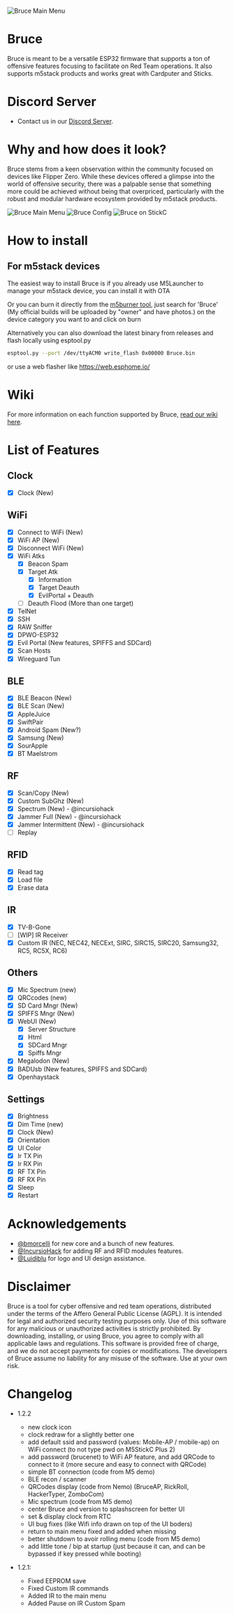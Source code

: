 ![Bruce Main Menu](./media/bruce_banner.png)

# Bruce

Bruce is meant to be a versatile ESP32 firmware that supports a ton of offensive features focusing to facilitate on Red Team operations.
It also supports m5stack products and works great with Cardputer and Sticks.

# Discord Server
* Contact us in our [Discord Server](https://discord.gg/WJ9XF9czVT).

# Why and how does it look?

Bruce stems from a keen observation within the community focused on devices like Flipper Zero. While these devices offered a glimpse into the world of offensive security, there was a palpable sense that something more could be achieved without being that overpriced, particularly with the robust and modular hardware ecosystem provided by m5stack products.

![Bruce Main Menu](./media/pic1.png)
![Bruce Config](./media/pic2.png)
![Bruce on StickC](./media/pic4.png)

# How to install

## For m5stack devices
The easiest way to install Bruce is if you already use M5Launcher to manage your m5stack device, you can install it with OTA

Or you can burn it directly from the [m5burner tool](https://docs.m5stack.com/en/download), just search for 'Bruce' (My official builds will be uploaded by "owner" and have photos.) on the device category you want to and click on burn

Alternatively you can also download the latest binary from releases and flash locally using esptool.py
```sh
esptool.py --port /dev/ttyACM0 write_flash 0x00000 Bruce.bin
```
or use a web flasher like https://web.esphome.io/

# Wiki
For more information on each function supported by Bruce, [read our wiki here](https://github.com/pr3y/Bruce/wiki).

# List of Features

## Clock
- [X] Clock (New)

## WiFi
- [x] Connect to WiFi (New)
- [x] WiFi AP (New)
- [x] Disconnect WiFi (New)
- [X] WiFi Atks
    - [x] Beacon Spam
    - [x] Target Atk
        - [x] Information
        - [X] Target Deauth
        - [X] EvilPortal + Deauth
    - [ ] Deauth Flood (More than one target)
- [X] TelNet
- [X] SSH
- [x] RAW Sniffer
- [x] DPWO-ESP32
- [x] Evil Portal (New features, SPIFFS and SDCard)
- [X] Scan Hosts
- [x] Wireguard Tun

## BLE
- [X] BLE Beacon (New)
- [X] BLE Scan (New)
- [X] AppleJuice
- [X] SwiftPair
- [X] Android Spam (New?)
- [X] Samsung (New)
- [X] SourApple
- [X] BT Maelstrom

## RF
- [x] Scan/Copy (New)
- [x] Custom SubGhz (New)
- [x] Spectrum (New) - @incursiohack
- [x] Jammer Full (New) - @incursiohack
- [x] Jammer Intermittent (New) - @incursiohack
- [ ] Replay

## RFID
- [x] Read tag
- [x] Load file
- [x] Erase data

## IR
- [x] TV-B-Gone
- [ ] [WIP] IR Receiver
- [x] Custom IR (NEC, NEC42, NECExt, SIRC, SIRC15, SIRC20, Samsung32, RC5, RC5X, RC6)

## Others
- [X] Mic Spectrum (new)
- [X] QRCcodes (new)
- [x] SD Card Mngr (New)
- [x] SPIFFS Mngr (New)
- [x] WebUI (New)
    - [x] Server Structure
    - [x] Html
    - [x] SDCard Mngr
    - [x] Spiffs Mngr
- [x] Megalodon (New)
- [x] BADUsb (New features, SPIFFS and SDCard)
- [X] Openhaystack

## Settings
- [x] Brightness
- [x] Dim Time (new)
- [x] Clock (New)
- [x] Orientation
- [X] UI Color
- [X] Ir TX Pin
- [X] Ir RX Pin
- [X] RF TX Pin
- [X] RF RX Pin
- [x] Sleep
- [x] Restart

# Acknowledgements

+ [@bmorcelli](https://github.com/bmorcelli) for new core and a bunch of new features.
+ [@IncursioHack](https://github.com/IncursioHack) for adding RF and RFID modules features.
+ [@Luidiblu](https://github.com/Luidiblu) for logo and UI design assistance.
 
# Disclaimer

Bruce is a tool for cyber offensive and red team operations, distributed under the terms of the Affero General Public License (AGPL). It is intended for legal and authorized security testing purposes only. Use of this software for any malicious or unauthorized activities is strictly prohibited. By downloading, installing, or using Bruce, you agree to comply with all applicable laws and regulations. This software is provided free of charge, and we do not accept payments for copies or modifications. The developers of Bruce assume no liability for any misuse of the software. Use at your own risk.

# Changelog
* 1.2.2
    * new clock icon
    * clock redraw for a slightly better one
    * add default ssid and password (values: Mobile-AP / mobile-ap) on WiFi connect (to not type pwd on M5StickC Plus 2)
    * add password (brucenet) to WiFi AP feature, and add QRCode to connect to it (more secure and easy to connect with QRCode)
    * simple BT connection (code from M5 demo)
    * BLE recon / scanner 
    * QRCodes display (code from Nemo) (BruceAP, RickRoll, HackerTyper, ZomboCom)
    * Mic spectrum (code from M5 demo)
    * center Bruce and version to splashscreen for better UI
    * set & display clock from RTC
    * UI bug fixes (like Wifi info drawn on top of the UI boders)
    * return to main menu fixed and added when missing
    * better shutdown to avoir rolling menu (code from M5 demo)
    * add little tone / bip at startup (just because it can, and can be bypassed if key pressed while booting) 

* 1.2.1:
    * Fixed EEPROM save
    * Fixed Custom IR commands
    * Added IR to the main menu
    * Added Pause on IR Custom Spam
